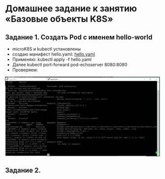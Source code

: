 # Домашнее задание к занятию «Базовые объекты K8S»

## Задание 1. Создать Pod с именем hello-world

* microK8S и kubectl установлены
* создаю манифест hello.yaml:
  [hello.yaml](https://github.com/A-Tagir/kubernetes/blob/main/02/hello.yaml)
* Применяю: kubectl apply -f hello.yaml
* Далее kubectl port-forward pod-echoserver 8080:8080
* Проверяем:

![echo_ok](https://github.com/A-Tagir/kubernetes/blob/main/02/Kubernetes01_Echoservice_ok.png)

## Задание 2. 
